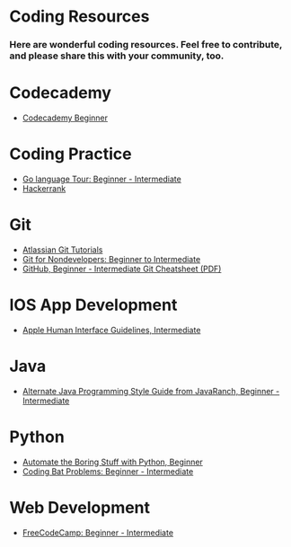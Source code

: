 <h1>Coding Resources</h1>

<h3>Here are wonderful coding resources. Feel free to contribute, and please share this with your community, too.</h3>

# Codecademy
- [Codecademy Beginner](https://www.codecademy.com)

# Coding Practice
- [Go language Tour: Beginner - Intermediate](http://tour.golang.org/welcome/1)
- [Hackerrank](https://www.hackerrank.com)

# Git
- [Atlassian Git Tutorials](https://www.atlassian.com/git)
- [Git for Nondevelopers: Beginner to Intermediate](http://anitacheng.com/git-for-non-developers)
- [GitHub, Beginner - Intermediate Git Cheatsheet (PDF)](https://training.github.com/kit/downloads/github-git-cheat-sheet.pdf)

# IOS App Development
- [Apple Human Interface Guidelines, Intermediate](https://developer.apple.com/design/resources)

# Java
- [Alternate Java Programming Style Guide from JavaRanch, Beginner - Intermediate](http://www.javaranch.com/style.jsp)

# Python
- [Automate the Boring Stuff with Python, Beginner](https://automatetheboringstuff.com)
- [Coding Bat Problems: Beginner - Intermediate](http://codingbat.com/python)

# Web Development
- [FreeCodeCamp: Beginner - Intermediate](http://www.freecodecamp.com)
